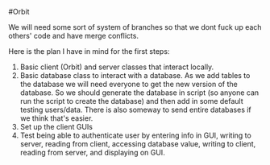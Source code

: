 #Orbit

We will need some sort of system of branches so that we dont fuck up each others' code and have merge conflicts.

Here is the plan I have in mind for the first steps:

1. Basic client (Orbit) and server classes that interact locally. 
2. Basic database class to interact with a database. As we add tables to the database we will need everyone to get the new version of the database. So we should generate the database in script (so anyone can run the script to create the database) and then add in some default testing users/data. There is also someway to send entire databases if we think that's easier.
3. Set up the client GUIs
4. Test being able to authenticate user by entering info in GUI, writing to server, reading from client, accessing database value, writing to client, reading from server, and displaying on GUI.


